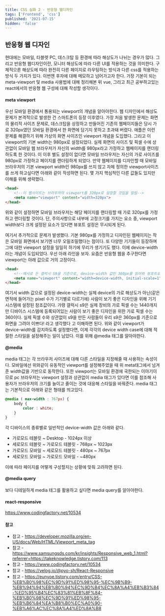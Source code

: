 ```yaml
---
title: CSS 심화 2 - 반응형 웹디자인
tags: ['Frontend', 'css']
published: '2021-07-15'
hidden: 'false'
---
```

## 반응형 웹 디자인
현대에는 모바일, 타블렛 PC, 데스크탑 등 환경에 따라 해상도가 나뉘는 경우가 많다. 그리고 반응형 웹디자인이란, 모니터 해상도에 따라 다른 UI를 적용하는 것을 의미한다. 구체적으론 해상도에 따라 완전히 다른 페이지로 라우팅하는 방식과 다른 css를 적용하는 방식 두 가지가 있다. 이번엔 후자에 대해 메모하고 넘어가고자 한다. 가장 기본이 되는 meta-viewport 및 media 사용법에 대해 정리해본 뒤 vue, 그리고 최근 공부하고있는 react에서의 반응형 웹 구성에 대해 작성할 생각이다.

#### meta viewport
우선 모바일 환경에서 통용되는 viewport의 개념을 알아야한다. 웹 디자인에서 해상도 문제가 본격적으로 발생한 건 스마트폰의 등장 이후였다. 가장 처음 발생한 문제는 화면의 물리적 사이즈 문제로, 데스크탑을 상정하고 만들어진 기존의 웹페이지들은 당시 가로 320px였던 모바일 환경에서 한 화면에 담기지 못하고 초과돼 버렸다. 애플은 이런 문제를 해결하기 위해 가상의 화면 사이즈인 viewport 개념을 도입했다. 그리고 이 viewport의 기본 width는 980px로 설정되었다. 실제 화면의 사이즈 및 픽셀 수에 상관없이 모바일 웹 브라우저가 자신의 width를 980px라고 가정하고 웹페이지를 랜더링하도록 한 것이다. 이 이후 별도 설정이 없다면 모바일 브라우저는 자신의 가로 사이즈를 980px로 가정하고 페이지를 랜더링하게 되었다. 만약 웹페이지를 디자인할 때 모바일 브라우저의 기본 viewport width인 980px를 쓰지 않고 자체 정의한 viewport사이즈를 쓰게 하고싶다면 아래와 같이 작성하면 된다. 몇 가지 핵심적인 다른 값들도 있지만 이해를 위해 생략했다.
```html
<head>
    <!--이 웹사이트는 브라우저의 viewport를 320px로 설정할 것임을 알림-->
    <meta name="viewport" content="width=320px">
</head>
```
위와 같이 설정하면 모바일 브라우저는 해당 페이지를 랜더링할 때 가로 320px를 가정하고 랜더링할 것이다. 단, 주의사항으로 내부에 고정크기를 가지는 요소 중, viewport width보다 크게 설정된 요소가 있다면 뷰포트 설정은 무시되게 된다.


여기서 추가적으로 문제가 발생했다. 기본 980px를 가정하고 디자인된 웹페이지는 작은 모바일 화면에서 보기엔 너무 오밀조밀했다는 점이다. 또 다양한 기기들이 등장하며 그에 대한 viewport 설정을 일일히 하기에 무리가 생기기도 했다. 이에 device-width라는 개념이 도입되었다. 우선 아래 라인을 보자. 요즘은 반응형 웹을 추구한다면 viewport는 아래 값으로 거의 고정이다.
```html
<head>
    <!--예시로 든 갤럭시 S9을 기준으로, device-width 값인 360px를 읽어와 뷰포트로 설정함-->
    <meta name="viewport" content="width=device-width, initial-scale=1">
</head>
```
여기서 width 값으로 설정된 device-width는 실제 device의 가로 해상도가 아닌(같은 면적에 들어가는 pixel 수가 기기별로 다르기에) 사람이 보기 좋은 디자인을 위해 기기 시스템에 설정된 참조값이다. 가령 갤럭시 s9은 실제 장비의 가로 픽셀 수는 1440개지만 디바이스 시스템에 등록되어있는 사람이 보기 좋은 디자인을 위한 가로 픽셀 수는 360이다. 실제 픽셀 수와 상관없이 s9을 만든 사람들이 우리 s9은 360px를 기준으로 화면을 그려야 이쁘다! 라고 생각했다 고 이해하면 된다. 위와 같이 viewport가 device-width를 감지하도록 설정했다면, 이제 각각의 device width case에 대해 적절한 스타일을 설정해주는 일이 남았다. 이를 위해 @media 태그를 알아야한다.

#### @media
media 태그는 각 브라우저 사이즈에 대해 다른 스타일을 지정해줄 때 사용하는 속성이다. 모바일에선 위와같이 유동적인 viewport를 설정해주었을 때 위 meta태그에서 넘겨준 width값을 기반으로 동작한다. 또한 viewport는 모바일 환경에 국한되는 이야기이므로 pc 브라우저는 viewport 설정과 상관없이 media 태그가 있다면 이를 참조해 사용자가 브라우저의 크기를 늘이고 줄이는 것에 대응해 스타일을 바꿔준다. media 태그는 기본적으로 아래와 같은 형태를 띄고있다.
```css
@media ( max-width : 767px) {
    body {
        color : white;
    }
}
```
각 디바이스의 종류별로 일반적인 device-width 값은 아래와 같다.
+ 가로모드 테블릿 ~ Desktop - 1024px 이상
+ 세로모드 테블릿 ~ 가로모드 테블릿 - 768px ~ 1023px
+ 가로모드 모바일 ~ 세로모드 테블릿 - 480px ~ 767px
+ 세로모드 모바일 ~ 가로모드 모바일 - ~480px


이에 따라 페이지를 어떻게 구성할지는 상황에 맞춰 고려하면 된다.

#### @media query
보다 디테일하게 media 테그를 활용하고 싶다면 media query를 알아야한다. 


#### react-responsive

https://www.codingfactory.net/10534

#### 참고
+ 참고 - https://developer.mozilla.org/en-US/docs/Web/HTML/Viewport_meta_tag
+ 참고 - https://www.samsungsds.com/kr/insights/Responsive_web_1.html?referrer=https://takeknowledge.tistory.com/113
+ 참고 - https://www.codingfactory.net/10534
+ 참고 - https://velog.io/@pyo-sh/React-Responsive
+ 참고 - https://eunyoe.tistory.com/entry/CSS-%EB%B0%98%EC%9D%91%ED%98%95-%EC%9B%B9-%EB%94%94%EB%B0%94%EC%9D%B4%EC%8A%A4%EB%B3%84-%ED%95%B4%EC%83%81%EB%8F%84-%EB%B0%98%EC%9D%91%ED%98%95-%EB%B6%84%EA%B8%B0%EC%A0%90-%EB%A6%AC%EC%8A%A4%ED%8A%B8